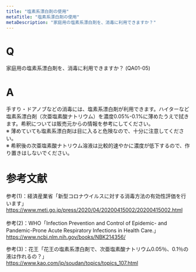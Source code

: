 ```yaml
---
title: "塩素系漂白剤の使用"
metaTitle: "塩素系漂白剤の使用"
metaDescription: "家庭用の塩素系漂白剤を、消毒に利用できますか？"
---
```


# Q
家庭用の塩素系漂白剤を、消毒に利用できますか？
(QA01-05)
​
# A
手すり・ドアノブなどの消毒には、塩素系漂白剤が利用できます。ハイターなど塩素系漂白剤（次亜塩素酸ナトリウム）を濃度0.05%-0.1%に薄めたうえで拭きます。希釈については販売元からの情報を参考にしてください。  
※ 薄めていても塩素系漂白剤は目に入ると危険なので、十分に注意してください。  
※ 希釈後の次亜塩素酸ナトリウム溶液は比較的速やかに濃度が低下するので、作り置きはしないでください。

# 参考文献
参考(1)：経済産業省「新型コロナウイルスに対する消毒方法の有効性評価を行います」  
https://www.meti.go.jp/press/2020/04/20200415002/20200415002.html  
​  
参考(2)：WHO「Infection Prevention and Control of Epidemic- and Pandemic-Prone Acute Respiratory Infections in Health Care.」  
https://www.ncbi.nlm.nih.gov/books/NBK214356/  

参考(3)：花王「花王の塩素系漂白剤で、次亜塩素酸ナトリウム0.05％、0.1％の液は作れるの？」  
https://www.kao.com/jp/soudan/topics/topics_107.html  